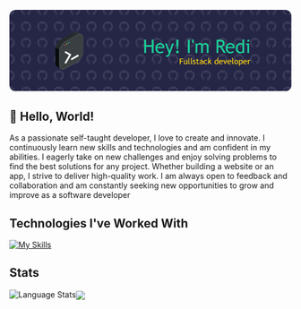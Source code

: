 ![Header](./profile-header.webp)

## 👋 Hello, World!

As a passionate self-taught developer, I love to create and innovate. I continuously learn new skills and technologies and am confident in my abilities. I eagerly take on new challenges and enjoy solving problems to find the best solutions for any project. Whether building a website or an app, I strive to deliver high-quality work. I am always open to feedback and collaboration and am constantly seeking new opportunities to grow and improve as a software developer

## Technologies I've Worked With

[![My Skills](https://skillicons.dev/icons?i=html,css,bootstrap,nodejs,express,md,postman,mongodb,replit,vscode,idea,java,python,powershell,next,ts&perline=5)](https://skillicons.dev)


<!--
**rediahmds/rediahmds** is a ✨ _special_ ✨ repository because its `README.md` (this file) appears on your GitHub profile.

Here are some ideas to get you started:

- 🔭 I’m currently working on ...
- 🌱 I’m currently learning ...
- 👯 I’m looking to collaborate on ...
- 🤔 I’m looking for help with ...
- 💬 Ask me about ...
- 📫 How to reach me: ...
- 😄 Pronouns: ...
- ⚡ Fun fact: ...
-->

## Stats

<img align="left" src="https://api.githubtrends.io/user/svg/rediahmds/langs?time_range=one_year&theme=dark" alt="Language Stats" />
<img align="center" src="https://streak-stats.demolab.com?user=rediahmds&theme=merko&border_radius=5&mode=weekly" />

